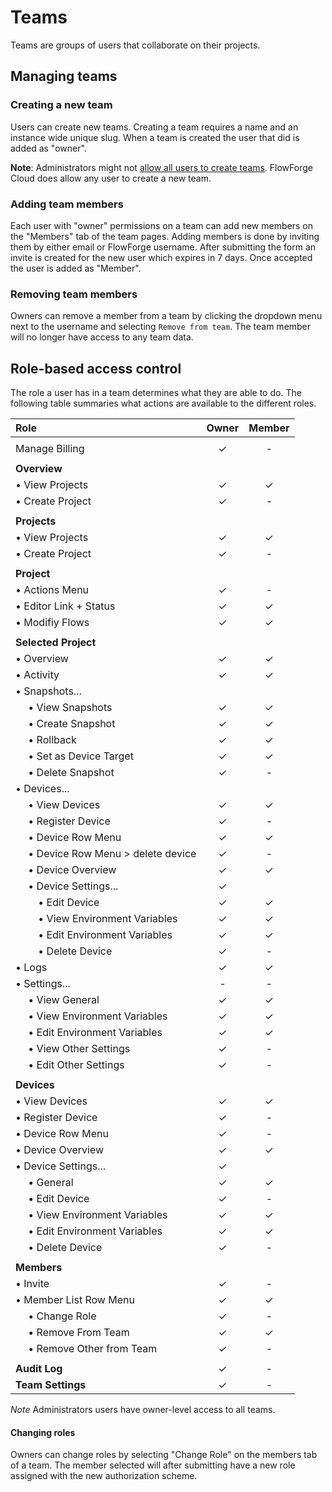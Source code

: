 # Teams

Teams are groups of users that collaborate on their projects.

## Managing teams

### Creating a new team

Users can create new teams. Creating a team requires a name and an instance wide
unique slug. When a team is created the user that did is added as "owner".

**Note**: Administrators might not [allow all users to create teams](../../admin#admin-settings).
FlowForge Cloud does allow any user to create a new team.

### Adding team members

Each user with "owner" permissions on a team can add new members on the "Members"
tab of the team pages. Adding members is done by inviting them by either email or
FlowForge username. After submitting the form an invite is created for the new
user which expires in 7 days. Once accepted the user is added as "Member".

### Removing team members

Owners can remove a member from a team by clicking the dropdown menu next to the username and selecting 
`Remove from team`. The team member will no longer have access to any team data.

## Role-based access control

The role a user has in a team determines what they are able to do. The following
table summaries what actions are available to the different roles.

| Role                                 | Owner | Member |
|:-------------------------------------|:-----:|:------:|
|                                      |       |        |
| Manage Billing                       | ✓     | -      |
|                                      |       |        |
| **Overview**                         |       |        |
| • View Projects                      | ✓     | ✓      |
| • Create Project                     | ✓     | -      |
|                                      |       |        |
| **Projects**                         |       |        |
| • View Projects                      | ✓     | ✓      |
| • Create Project                     | ✓     | -      |
|                                      |       |        |
| **Project**                          |       |        |
| • Actions Menu                       | ✓     | -      |
| • Editor Link + Status               | ✓     | ✓      |
| • Modifiy Flows                      | ✓     | ✓      |
|                                      |       |        |
| **Selected Project**                 |       |        |
| • Overview                           | ✓     | ✓      |
| • Activity                           | ✓     | ✓      |
| • Snapshots...                       |       |        |
| &emsp; • View Snapshots                 | ✓     | ✓      |
| &emsp; • Create Snapshot                | ✓     | ✓      |
| &emsp; • Rollback                       | ✓     | ✓      |
| &emsp; • Set as Device Target           | ✓     | ✓      |
| &emsp; • Delete Snapshot                | ✓     | -      |
| • Devices...                         |       |        |
| &emsp; • View Devices                   | ✓     | ✓      |
| &emsp; • Register Device                | ✓     | -      |
| &emsp; • Device Row Menu                | ✓     | ✓      |
| &emsp; • Device Row Menu > delete device | ✓     | -      |
| &emsp; • Device Overview                | ✓     | ✓      |
| &emsp; • Device Settings...             | ✓     |        |
| &emsp;&emsp; • Edit Device                | ✓     | ✓      |
| &emsp;&emsp; • View Environment Variables | ✓     | ✓      |
| &emsp;&emsp; • Edit Environment Variables | ✓     | ✓      |
| &emsp;&emsp; • Delete Device              | ✓     | -      |
| • Logs                               | ✓     | ✓      |
| • Settings...                        | -     | -      |
| &emsp; • View General                   | ✓     | ✓      |
| &emsp; • View Environment Variables     | ✓     | ✓      |
| &emsp; • Edit Environment Variables     | ✓     | ✓      |
| &emsp; • View Other Settings            | ✓     | -      |
| &emsp; • Edit Other Settings            | ✓     | -      |
|                                      |       |        |
| **Devices**                          |       |        |
| • View Devices                       | ✓     | ✓      |
| • Register Device                    | ✓     | -      |
| • Device Row Menu                    | ✓     | -      |
| • Device Overview                    | ✓     | ✓      |
| • Device Settings...                 | ✓     |        |
| &emsp; • General                        | ✓     | ✓      |
| &emsp; • Edit Device                    | ✓     | -      |
| &emsp; • View Environment Variables     | ✓     | ✓      |
| &emsp; • Edit Environment Variables     | ✓     | ✓      |
| &emsp; • Delete Device                  | ✓     | -      |
|                                      |       |        |
| **Members**                          |       |        |
| • Invite                             | ✓     | -      |
| • Member List Row Menu               | ✓     | ✓      |
| &emsp; • Change Role                    | ✓     | -      |
| &emsp; • Remove From Team               | ✓     | ✓      |
| &emsp; • Remove Other from Team         | ✓     | -      |
|                                      |       |        |
| **Audit Log**                        | ✓     | -      |
| **Team Settings**                    | ✓     | -      |

*Note* Administrators users have owner-level access to all teams.

#### Changing roles

Owners can change roles by selecting "Change Role" on the members tab of a team.
The member selected will after submitting have a new role assigned with the new
authorization scheme.
